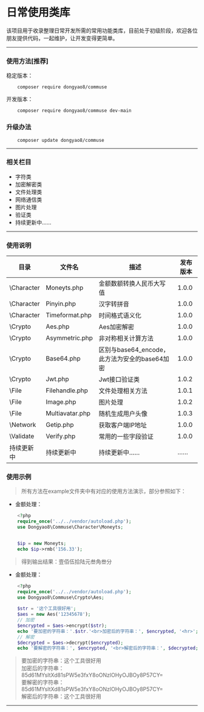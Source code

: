 # 日常使用类库
 该项目用于收录整理日常开发所需的常用功能类库，目前处于初级阶段，欢迎各位朋友提供代码，一起维护，让开发变得更简单。
***
### 使用方法[推荐]
稳定版本：
``` 
    composer require dongyao8/commuse
```
开发版本：
``` 
    composer require dongyao8/commuse dev-main
```

### 升级办法

``` 
    composer update dongyao8/commuse
```
***
### 相关栏目

- 字符类
- 加密解密类
- 文件处理类
- 网络通信类
- 图片处理
- 验证类
- 持续更新中……

***

### 使用说明

|   目录   | 文件名            | 描述                            | 发布版本  |
| ------- |----------------|----------------------------------|---------------|
| \Character | Moneyts.php    | 金额数额转换人民币大写值  |1.0.0  |
| \Character | Pinyin.php     | 汉字转拼音   |1.0.0  |
| \Character | Timeformat.php | 时间格式语义化 |1.0.0  |
| \Crypto | Aes.php        | Aes加密解密   |1.0.0  |
| \Crypto | Asymmetric.php | 非对称相关计算方法 |1.0.0  |
| \Crypto | Base64.php     | 区别与base64_encode，此方法为安全的base64加密 |1.0.0  |
| \Crypto | Jwt.php        | Jwt接口验证类  |1.0.2  |
| \File | Filehandle.php | 文件处理相关方法  |1.0.1  |
| \File | Image.php      | 图片处理     |1.0.2  |
| \File | Multiavatar.php      | 随机生成用户头像     |1.0.3  |
| \Network | Getip.php      | 获取客户端IP地址  |1.0.0  |
| \Validate | Verify.php     | 常用的一些字段验证    |1.0.0  |
| 持续更新中 | 持续更新中          | 持续更新中……     | ……  |


### 使用示例
> 所有方法在example文件夹中有对应的使用方法演示，部分参照如下：

- 金额处理：
```php
    <?php
    require_once('../../vendor/autoload.php');
    use Dongyao8\Commuse\Character\Moneyts;


    $ip = new Moneyts;
    echo $ip->rmb('156.33');
```
> 得到输出结果：壹佰伍拾陆元叁角叁分

- 金额处理：
```php
    <?php
    require_once('../../vendor/autoload.php');
    use Dongyao8\Commuse\Crypto\Aes;
      
    $str = '这个工具很好用';
    $aes = new Aes('12345678');
    // 加密
    $encrypted = $aes->encrypt($str);
    echo '要加密的字符串：'.$str.'<br>加密后的字符串：', $encrypted, '<hr>';
    // 解密
    $decrypted = $aes->decrypt($encrypted);
    echo '要解密的字符串：', $encrypted, '<br>解密后的字符串：', $decrypted;
```
> 要加密的字符串：这个工具很好用  
> 加密后的字符串：85d61MYsItXd81sPW5e3fxY8oONzlOHyOJBOy8P57CY=  
> 要解密的字符串：85d61MYsItXd81sPW5e3fxY8oONzlOHyOJBOy8P57CY=  
> 解密后的字符串：这个工具很好用  
***
